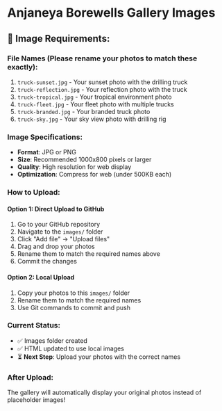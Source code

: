 # Anjaneya Borewells Gallery Images

## 📸 **Image Requirements:**

### **File Names (Please rename your photos to match these exactly):**
1. `truck-sunset.jpg` - Your sunset photo with the drilling truck
2. `truck-reflection.jpg` - Your reflection photo with the truck
3. `truck-tropical.jpg` - Your tropical environment photo
4. `truck-fleet.jpg` - Your fleet photo with multiple trucks
5. `truck-branded.jpg` - Your branded truck photo
6. `truck-sky.jpg` - Your sky view photo with drilling rig

### **Image Specifications:**
- **Format**: JPG or PNG
- **Size**: Recommended 1000x800 pixels or larger
- **Quality**: High resolution for web display
- **Optimization**: Compress for web (under 500KB each)

### **How to Upload:**

#### **Option 1: Direct Upload to GitHub**
1. Go to your GitHub repository
2. Navigate to the `images/` folder
3. Click "Add file" → "Upload files"
4. Drag and drop your photos
5. Rename them to match the required names above
6. Commit the changes

#### **Option 2: Local Upload**
1. Copy your photos to this `images/` folder
2. Rename them to match the required names
3. Use Git commands to commit and push

### **Current Status:**
- ✅ Images folder created
- ✅ HTML updated to use local images
- ⏳ **Next Step**: Upload your photos with the correct names

### **After Upload:**
The gallery will automatically display your original photos instead of placeholder images!
